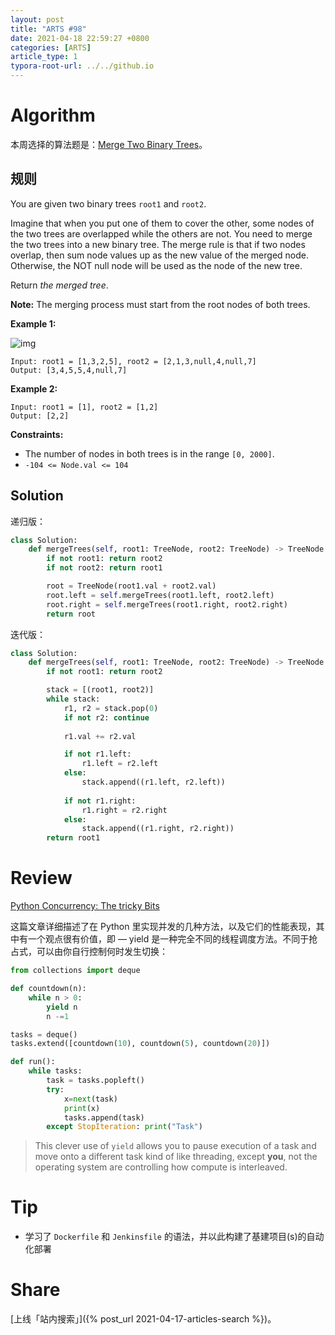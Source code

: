 ```yaml
---
layout: post
title: "ARTS #98"
date: 2021-04-18 22:59:27 +0800
categories: [ARTS]
article_type: 1
typora-root-url: ../../github.io
---
```



# Algorithm

本周选择的算法题是：[Merge Two Binary Trees](https://leetcode.com/problems/merge-two-binary-trees/)。


## 规则

You are given two binary trees `root1` and `root2`.

Imagine that when you put one of them to cover the other, some nodes of the two trees are overlapped while the others are not. You need to merge the two trees into a new binary tree. The merge rule is that if two nodes overlap, then sum node values up as the new value of the merged node. Otherwise, the NOT null node will be used as the node of the new tree.

Return *the merged tree*.

**Note:** The merging process must start from the root nodes of both trees.

 

**Example 1:**

![img](https://assets.leetcode.com/uploads/2021/02/05/merge.jpg)

```
Input: root1 = [1,3,2,5], root2 = [2,1,3,null,4,null,7]
Output: [3,4,5,5,4,null,7]
```

**Example 2:**

```
Input: root1 = [1], root2 = [1,2]
Output: [2,2]
```

 

**Constraints:**

- The number of nodes in both trees is in the range `[0, 2000]`.
- `-104 <= Node.val <= 104`

## Solution

递归版：

```python
class Solution:
    def mergeTrees(self, root1: TreeNode, root2: TreeNode) -> TreeNode:
        if not root1: return root2
        if not root2: return root1

        root = TreeNode(root1.val + root2.val)
        root.left = self.mergeTrees(root1.left, root2.left)
        root.right = self.mergeTrees(root1.right, root2.right)
        return root
```

迭代版：

```python
class Solution:
    def mergeTrees(self, root1: TreeNode, root2: TreeNode) -> TreeNode:
        if not root1: return root2

        stack = [(root1, root2)]
        while stack:
            r1, r2 = stack.pop(0)
            if not r2: continue
            
            r1.val += r2.val

            if not r1.left:
                r1.left = r2.left
            else:
                stack.append((r1.left, r2.left))
            
            if not r1.right:
                r1.right = r2.right
            else:
                stack.append((r1.right, r2.right))
        return root1
```


# Review

[Python Concurrency: The tricky Bits](https://python.hamel.dev/concurrency/)

这篇文章详细描述了在 Python 里实现并发的几种方法，以及它们的性能表现，其中有一个观点很有价值，即 — yield 是一种完全不同的线程调度方法。不同于抢占式，可以由你自行控制何时发生切换：

```python
from collections import deque

def countdown(n):
    while n > 0:
        yield n
        n -=1

tasks = deque()
tasks.extend([countdown(10), countdown(5), countdown(20)])

def run():
    while tasks:
        task = tasks.popleft()
        try:
            x=next(task)
            print(x)
            tasks.append(task)
        except StopIteration: print("Task")
```

> This clever use of `yield` allows you to pause execution of a task and move onto a different task kind of like threading, except **you**, not the operating system are controlling how compute is interleaved. 

# Tip

- 学习了 `Dockerfile` 和 `Jenkinsfile` 的语法，并以此构建了基建项目(s)的自动化部署

# Share

[上线「站内搜索」]({% post_url 2021-04-17-articles-search %})。
